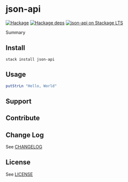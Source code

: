 # json-api

[![Hackage](https://img.shields.io/hackage/v/json-api)](https://hackage.haskell.org/package/json-api)
[![Hackage deps](https://img.shields.io/hackage-deps/v/json-api)](https://hackage.haskell.org/package/json-api)
[![json-api on Stackage LTS](http://stackage.org/package/packagename/badge/lts-3)](http://stackage.org/lts/package/json-api)

Summary

## Install

```
stack install json-api
```

## Usage

``` haskell
putStrLn "Hello, World"
```

## Support

## Contribute

## Change Log

See [CHANGELOG](blob/master/CHANGELOG.md)

## License

See [LICENSE](blob/master/LICENSE)

